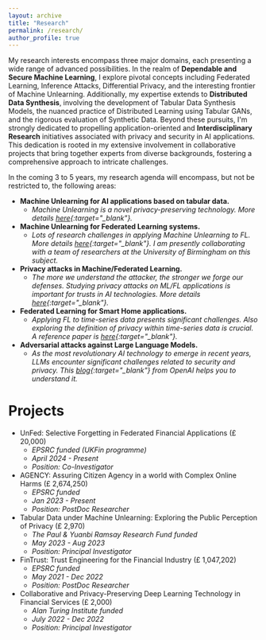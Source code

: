 ```yaml
---
layout: archive
title: "Research"
permalink: /research/
author_profile: true
---
```


My research interests encompass three major domains, each presenting a wide range of advanced possibilities. In the realm of **Dependable and Secure Machine Learning**, I explore pivotal concepts including Federated Learning, Inference Attacks, Differential Privacy, and the interesting frontier of Machine Unlearning. Additionally, my expertise extends to **Distributed Data Synthesis**, involving the development of Tabular Data Synthesis Models, the nuanced practice of Distributed Learning using Tabular GANs, and the rigorous evaluation of Synthetic Data. Beyond these pursuits, I'm strongly dedicated to propelling application-oriented and **Interdisciplinary Research** initiatives associated with privacy and security in AI applications. This dedication is rooted in my extensive involvement in collaborative projects that bring together experts from diverse backgrounds, fostering a comprehensive approach to intricate challenges.

In the coming 3 to 5 years, my research agenda will encompass, but not be restricted to, the following areas:
- **Machine Unlearning for AI applications based on tabular data.**
    - *Machine Unlearning is a novel privacy-preserving technology. More details [here](https://doi.org/10.1145/3603620){:target="_blank"}.*
- **Machine Unlearning for Federated Learning systems.**
    - *Lots of research challenges in applying Machine Unlearning to FL. More details [here](https://dl.acm.org/doi/10.5555/3618408.3618577){:target="_blank"}. I am presently collaborating with a team of researchers at the University of Birmingham on this subject.*
- **Privacy attacks in Machine/Federated Learning.**
    - *The more we understand the attacker, the stronger we forge our defenses. Studying privacy attacks on ML/FL applications is important for trusts in AI technologies. More details [here](https://ieeexplore.ieee.org/document/10274102){:target="_blank"}.*
- **Federated Learning for Smart Home applications.**
    - *Applying FL to time-series data presents significant challenges. Also exploring the definition of privacy within time-series data is crucial. A reference paper is [here](https://ieeexplore.ieee.org/document/9415623){:target="_blank"}.*
- **Adversarial attacks against Large Language Models.**
    - *As the most revolutionary AI technology to emerge in recent years, LLMs encounter significant challenges related to security and privacy. This [blog](https://lilianweng.github.io/posts/2023-10-25-adv-attack-llm/){:target="_blank"} from OpenAI helps you to understand it.*

Projects
=====

- UnFed: Selective Forgetting in Federated Financial Applications (£ 20,000)
    - *EPSRC funded (UKFin programme)*
    - *April 2024 - Present*
    - *Position: Co-Investigator*
- AGENCY: Assuring Citizen Agency in a world with Complex Online Harms (£ 2,674,250)
    - *EPSRC funded*
    - *Jan 2023 - Present*
    - *Position: PostDoc Researcher*
- Tabular Data under Machine Unlearning: Exploring the Public Perception of Privacy (£ 2,970)
    - *The Paul & Yuanbi Ramsay Research Fund funded*
    - *May 2023 - Aug 2023*
    - *Position: Principal Investigator*
- FinTrust: Trust Engineering for the Financial Industry (£ 1,047,202)
    - *EPSRC funded*
    - *May 2021 - Dec 2022*
    - *Position: PostDoc Researcher*
- Collaborative and Privacy-Preserving Deep Learning Technology in Financial Services (£ 2,000)
    - *Alan Turing Institute funded*
    - *July 2022 - Dec 2022*
    - *Position: Principal Investigator*

